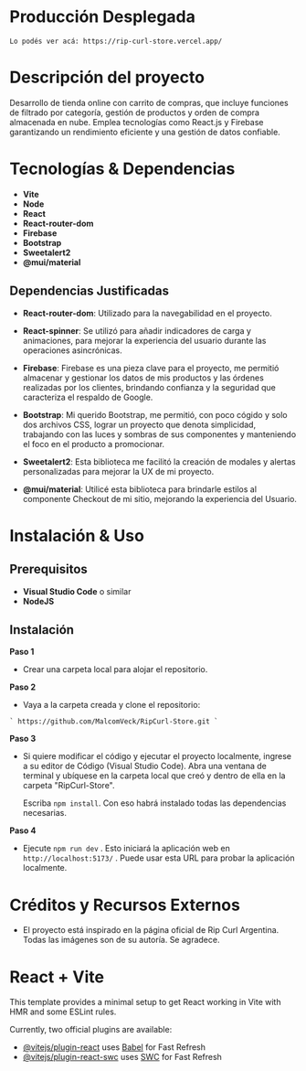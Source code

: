 # Producción Desplegada

  ` Lo podés ver acá: https://rip-curl-store.vercel.app/ `
  
# Descripción del proyecto

  Desarrollo de tienda online con carrito de compras, que incluye funciones de filtrado por categoría, gestión de productos y orden de compra almacenada en nube.
  Emplea tecnologías como React.js y Firebase garantizando un rendimiento eficiente y una gestión de datos confiable.

# Tecnologías & Dependencias

- __Vite__
- __Node__  
- __React__
- __React-router-dom__  
- __Firebase__  
- __Bootstrap__  
- __Sweetalert2__  
- __@mui/material__

## Dependencias Justificadas
  
  - __React-router-dom__: Utilizado para la navegabilidad en el proyecto.
    
  - __React-spinner__: Se utilizó para añadir indicadores de carga y animaciones, para mejorar la experiencia del usuario durante las operaciones asincrónicas. 
  
  - __Firebase__: Firebase es una pieza clave para el proyecto, me permitió almacenar y gestionar los datos de mis productos y las órdenes realizadas por los clientes,
                  brindando confianza y la seguridad que caracteriza el respaldo de Google.
    
  - __Bootstrap__: Mi querido Bootstrap, me permitió, con poco cógido y solo dos archivos CSS, lograr un proyecto que denota simplicidad, trabajando con las luces y sombras de 
                   sus   componentes y manteniendo el foco en el producto a promocionar.
    
  - __Sweetalert2__: Esta biblioteca me facilitó la creación de modales y alertas personalizadas para mejorar la UX de mi proyecto.
    
  - __@mui/material__: Utilicé esta biblioteca para brindarle estilos al componente Checkout de mi sitio, mejorando la experiencia del Usuario.

# Instalación & Uso

## Prerequisitos

- __Visual Studio Code__ o similar
- __NodeJS__

## Instalación

__Paso 1__
   - Crear una carpeta local para alojar el repositorio.

__Paso 2__
   - Vaya a la carpeta creada y clone el repositorio:

    ` https://github.com/MalcomVeck/RipCurl-Store.git `

__Paso 3__
  - Si quiere modificar el código y ejecutar el proyecto localmente, ingrese a su editor de Código (Visual Studio Code).
     Abra una ventana de terminal y ubíquese en la carpeta local que creó y dentro de ella en la carpeta "RipCurl-Store".

    Escriba `npm install`. Con eso habrá instalado todas las dependencias necesarias.

__Paso 4__
  - Ejecute `npm run dev` . Esto iniciará la aplicación web en `http://localhost:5173/` . Puede usar esta URL para probar la aplicación localmente.

# Créditos y Recursos Externos
  - El proyecto está inspirado en la página oficial de Rip Curl Argentina. Todas las imágenes son de su autoría. Se agradece.

# React + Vite

This template provides a minimal setup to get React working in Vite with HMR and some ESLint rules.

Currently, two official plugins are available:

- [@vitejs/plugin-react](https://github.com/vitejs/vite-plugin-react/blob/main/packages/plugin-react/README.md) uses [Babel](https://babeljs.io/) for Fast Refresh
- [@vitejs/plugin-react-swc](https://github.com/vitejs/vite-plugin-react-swc) uses [SWC](https://swc.rs/) for Fast Refresh
